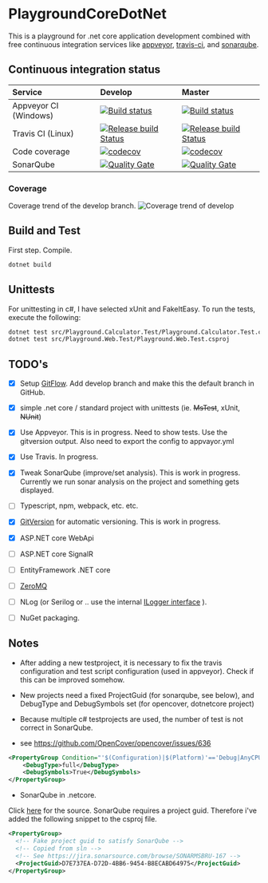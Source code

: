 # PlaygroundCoreDotNet
This is a playground for .net core application development combined with free continuous integration services like [appveyor](http://appveyor.com), [travis-ci](https://travis-ci.org/), and [sonarqube](https://about.sonarcloud.io/).


## Continuous integration status

| Service | Develop | Master |
| :--- | :--- | :--- |
| Appveyor CI (Windows) | [![Build status](https://ci.appveyor.com/api/projects/status/d6clbt722i1fxcy9/branch/develop?svg=true)](https://ci.appveyor.com/project/coenm/playgroundcoredotnet/branch/develop)| [![Build status](https://ci.appveyor.com/api/projects/status/d6clbt722i1fxcy9/branch/master?svg=true)](https://ci.appveyor.com/project/coenm/playgroundcoredotnet/branch/master) | 
| Travis CI (Linux) | [![Release build Status](https://travis-ci.org/coenm/PlaygroundCoreDotNet.svg?branch=develop)](https://travis-ci.org/coenm/PlaygroundCoreDotNet) | [![Release build Status](https://travis-ci.org/coenm/PlaygroundCoreDotNet.svg?branch=master)](https://travis-ci.org/coenm/PlaygroundCoreDotNet) | 
| Code coverage | [![codecov](https://codecov.io/gh/coenm/PlaygroundCoreDotNet/branch/develop/graph/badge.svg)](https://codecov.io/gh/coenm/PlaygroundCoreDotNet) | [![codecov](https://codecov.io/gh/coenm/PlaygroundCoreDotNet/branch/master/graph/badge.svg)](https://codecov.io/gh/coenm/PlaygroundCoreDotNet) |
| SonarQube  | [![Quality Gate](https://sonarcloud.io/api/badges/gate?key=PlaygroundDotNetCore%3Adevelop&blinking=true)](https://sonarcloud.io/dashboard?id=PlaygroundDotNetCore:develop)  | [![Quality Gate](https://sonarcloud.io/api/badges/gate?key=PlaygroundDotNetCore%3Amaster&blinking=true)](https://sonarcloud.io/dashboard?id=PlaygroundDotNetCore:master)  | 

 <!-- see https://github.com/QualInsight/qualinsight-plugins-sonarqube-badges/wiki/Measure-badges  -->


### Coverage
Coverage trend of the develop branch.
 ![Coverage trend of develop](https://codecov.io/gh/coenm/PlaygroundCoreDotNet/branch/develop/graphs/commits.svg)

## Build and Test
First step. Compile.
```bash
dotnet build
```

## Unittests
For unittesting in c#, I have selected xUnit and FakeItEasy.
To run the tests, execute the following:
```bash
dotnet test src/Playground.Calculator.Test/Playground.Calculator.Test.csproj
dotnet test src/Playground.Web.Test/Playground.Web.Test.csproj
```


## TODO's
- [x] Setup [GitFlow](http://nvie.com/posts/a-successful-git-branching-model/). Add develop branch and make this the default branch in GitHub.
- [x] simple .net core / standard project with unittests (ie. ~~MsTest~~, xUnit, ~~NUnit~~)
- [x] Use Appveyor. This is in progress. Need to show tests. Use the gitversion output. Also need to export the config to appvayor.yml
- [x] Use Travis. In progress.
- [x] Tweak SonarQube (improve/set analysis). This is work in progress. Currently we run sonar analysis on the project and something gets displayed.
- [ ] Typescript, npm, webpack, etc. etc.
- [x] [GitVersion](https://gitversion.readthedocs.io/en/latest/) for automatic versioning. This is work in progress.
- [x] ASP.NET core WebApi 
- [ ] ASP.NET core SignalR
- [ ] EntityFramework .NET core
- [ ] [ZeroMQ](https://www.nuget.org/packages/NetMQ/4.0.0.4-beta)
- [ ] NLog (or Serilog or .. use the internal [ILogger interface](https://docs.microsoft.com/en-us/aspnet/core/fundamentals/logging?tabs=aspnetcore2x) ).
- [ ] NuGet packaging.


## Notes
- After adding a new testproject, it is necessary to fix the travis configuration and test script configuration (used in appveyor). Check if this can be improved somehow.
- New projects need a fixed ProjectGuid (for sonarqube, see below), and DebugType and DebugSymbols set (for opencover, dotnetcore project)
- Because multiple c# testprojects are used, the number of test is not correct in SonarQube.


- see https://github.com/OpenCover/opencover/issues/636
```xml
<PropertyGroup Condition="'$(Configuration)|$(Platform)'=='Debug|AnyCPU'">
    <DebugType>full</DebugType>
    <DebugSymbols>True</DebugSymbols>
</PropertyGroup>
```

- SonarQube in .netcore.

Click [here](https://jira.sonarsource.com/browse/SONARMSBRU-167) for the source. SonarQube requires a project guid. Therefore i've added the following snippet to the csproj file.

```xml
<PropertyGroup>
  <!-- Fake project guid to satisfy SonarQube -->
  <!-- Copied from sln -->
  <!-- See https://jira.sonarsource.com/browse/SONARMSBRU-167 -->
  <ProjectGuid>D7E737EA-D72D-4BB6-9454-B8ECABD64975</ProjectGuid> 
</PropertyGroup>
```  

